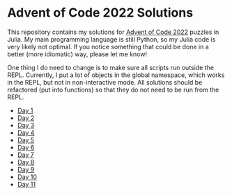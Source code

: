 # Advent of Code 2022 Solutions

This repository contains my solutions for [Advent of Code 2022](https://adventofcode.com/2022/) puzzles in Julia. My main programming language is still Python, so my Julia code is very likely not optimal. If you notice something that could be done in a better (more idiomatic) way, please let me know!

One thing I do need to change is to make sure all scripts run outside the REPL. Currently, I put a lot of objects in the global namespace, which works in the REPL, but not in non-interactive mode. All solutions should be refactored (put into functions) so that they do not need to be run from the REPL.

- [Day 1](https://github.com/cbrnr/aoc2022/blob/main/01.jl)
- [Day 2](https://github.com/cbrnr/aoc2022/blob/main/02.jl)
- [Day 3](https://github.com/cbrnr/aoc2022/blob/main/03.jl)
- [Day 4](https://github.com/cbrnr/aoc2022/blob/main/04.jl)
- [Day 5](https://github.com/cbrnr/aoc2022/blob/main/05.jl)
- [Day 6](https://github.com/cbrnr/aoc2022/blob/main/06.jl)
- [Day 7](https://github.com/cbrnr/aoc2022/blob/main/07.jl)
- [Day 8](https://github.com/cbrnr/aoc2022/blob/main/08.jl)
- [Day 9](https://github.com/cbrnr/aoc2022/blob/main/09.jl)
- [Day 10](https://github.com/cbrnr/aoc2022/blob/main/10.jl)
- [Day 11](https://github.com/cbrnr/aoc2022/blob/main/11.jl)

